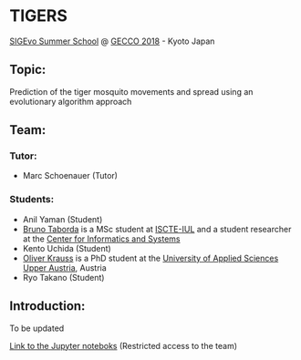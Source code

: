 # TIGERS
[SIGEvo Summer School](https://sigevo-summer-school-2018.github.io/) @ [GECCO 2018](http://gecco-2018.sigevo.org/index.html/tiki-index.php?page=HomePage) - Kyoto Japan

## Topic:
Prediction of the tiger mosquito movements and spread using an evolutionary algorithm approach

## Team:

### Tutor:
- Marc Schoenauer (Tutor)

### Students:
- Anil Yaman (Student)
- [Bruno Taborda](http://ciencia.iscte-iul.pt/bmtta/en) is a MSc student at [ISCTE-IUL](https://www.iscte-iul.pt) and a student researcher at the [Center for Informatics and Systems](https://www.cisuc.uc.pt/home)
- Kento Uchida (Student)
- [Oliver Krauss](https://twitter.com/KraussOliver) is a PhD student at the [University of Applied Sciences Upper Austria](https://www.fh-ooe.at/en/), Austria
- Ryo Takano (Student)

## Introduction:
To be updated


[Link to the Jupyter noteboks](https://colab.research.google.com/drive/1BJqlJctkf0aWEi-cZ1pAQ_WPN-FhVyzp) (Restricted access to the team)
 
